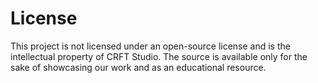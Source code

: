 # License
This project is not licensed under an open-source license and is the intellectual property of CRFT Studio. The source is available only for the sake of showcasing our work and as an educational resource.
